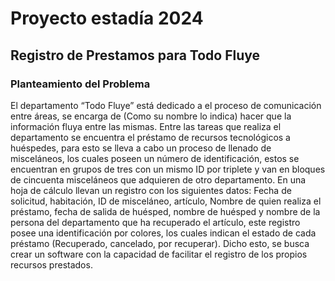 # Proyecto estadía 2024 
## Registro de Prestamos para Todo Fluye

### Planteamiento del Problema
El departamento “Todo Fluye” está dedicado a el proceso de comunicación entre áreas, se encarga de (Como su nombre lo indica) hacer que la información fluya entre las mismas. Entre las tareas que realiza el departamento se encuentra el préstamo de recursos tecnológicos a huéspedes, para esto se lleva a cabo un proceso de llenado de misceláneos, los cuales poseen un número de identificación, estos se encuentran en grupos de tres con un mismo ID por triplete y van en bloques de cincuenta misceláneos que adquieren de otro departamento. En una hoja de cálculo llevan un registro con los siguientes datos: Fecha de solicitud, habitación, ID de misceláneo, artículo, Nombre de quien realiza el préstamo, fecha de salida de huésped, nombre de huésped y nombre de la persona del departamento que ha recuperado el artículo, este registro posee una identificación por colores, los cuales indican el estado de cada préstamo (Recuperado, cancelado, por recuperar). Dicho esto, se busca crear un software con la capacidad de facilitar el registro de los propios recursos prestados. 
